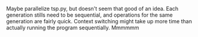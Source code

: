 Maybe parallelize tsp.py, but doesn't seem that good of an idea. Each generation stills need to be sequential, and operations for the same generation are fairly quick. Context switching might take up more time than actually running the program sequentially. Mmmmmm
